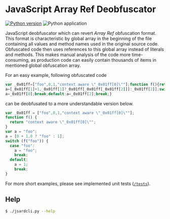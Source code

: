 # JavaScript Array Ref Deobfuscator

[![Python version](https://img.shields.io/badge/Python-3-blue.svg?style=flat-square)](https://www.python.org/)
![Python application](https://github.com/mvondracek/JsArrayRefDeobfuscator/workflows/Python%20application/badge.svg)

JavaScript deobfuscator which can revert *Array Ref* obfuscation format. This
format is characteristic by global array in the beginning of the file containing
all values and method names used in the original source code. Obfuscated code
then uses references to this global array instead of literals and methods. This
makes manual analysis of the code more time-consuming, as production code can
easily contain thousands of items in mentioned global obfuscation array.

For an easy example, following obfuscated code
~~~js
var _0x01ff=["foo",0,1,"context aware \"_0x01ff[0]\""];function f(){return _0x01ff[3]}var a=_0x01ff[0];
a=[_0x01ff[1]+1,_0x01ff[1]?_0x01ff[_0x01ff[_0x01ff[2]]]:_0x01ff[2]];switch(f(_0x01ff[0])){case _0x01ff[0]:
a=_0x01ff[0];break;default:a=_0x01ff[2];break;}
~~~

can be deobfusated to a more understandable version below.
~~~js
var _0x01ff = ["foo",0,1,"context aware \"_0x01ff[0]\""];
function f() {
  return "context aware \"_0x01ff[0]\"";
}
var a = "foo";
a = [0 + 1,0 ? "foo" : 1];
switch (f("foo")) {
  case "foo":
    a = "foo";
    break;
  default:
    a = 1;
    break;
}
~~~

For more short examples, please see implemented unit tests ([`/tests`](/tests)).

## Help

```bash
$ ./jsardcli.py --help
```
